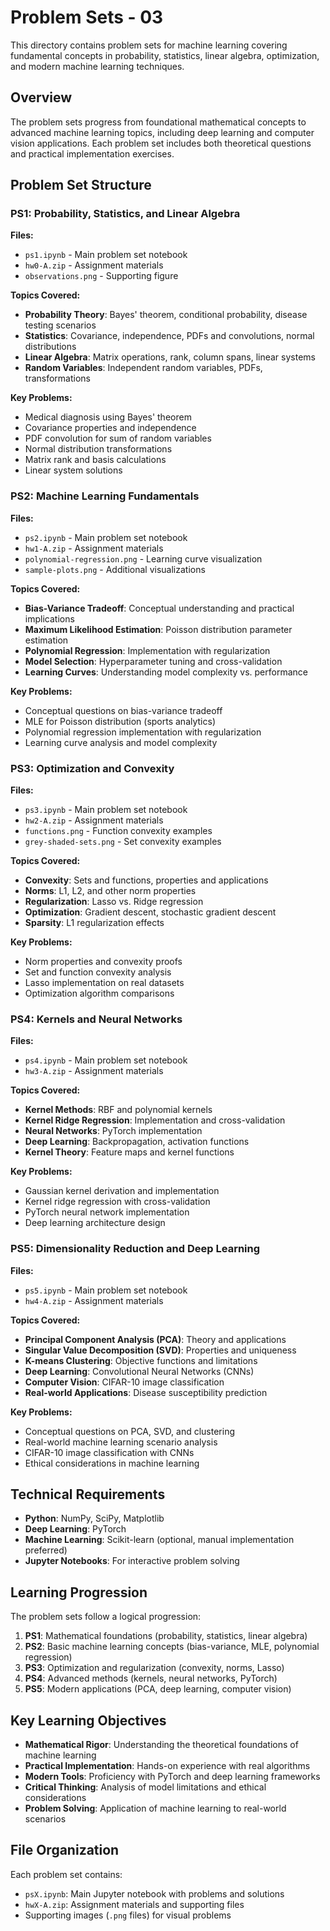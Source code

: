 # Problem Sets - 03

This directory contains problem sets for machine learning covering fundamental concepts in probability, statistics, linear algebra, optimization, and modern machine learning techniques.

## Overview

The problem sets progress from foundational mathematical concepts to advanced machine learning topics, including deep learning and computer vision applications. Each problem set includes both theoretical questions and practical implementation exercises.

## Problem Set Structure

### PS1: Probability, Statistics, and Linear Algebra
**Files:**
- `ps1.ipynb` - Main problem set notebook
- `hw0-A.zip` - Assignment materials
- `observations.png` - Supporting figure

**Topics Covered:**
- **Probability Theory**: Bayes' theorem, conditional probability, disease testing scenarios
- **Statistics**: Covariance, independence, PDFs and convolutions, normal distributions
- **Linear Algebra**: Matrix operations, rank, column spans, linear systems
- **Random Variables**: Independent random variables, PDFs, transformations

**Key Problems:**
- Medical diagnosis using Bayes' theorem
- Covariance properties and independence
- PDF convolution for sum of random variables
- Normal distribution transformations
- Matrix rank and basis calculations
- Linear system solutions

### PS2: Machine Learning Fundamentals
**Files:**
- `ps2.ipynb` - Main problem set notebook
- `hw1-A.zip` - Assignment materials
- `polynomial-regression.png` - Learning curve visualization
- `sample-plots.png` - Additional visualizations

**Topics Covered:**
- **Bias-Variance Tradeoff**: Conceptual understanding and practical implications
- **Maximum Likelihood Estimation**: Poisson distribution parameter estimation
- **Polynomial Regression**: Implementation with regularization
- **Model Selection**: Hyperparameter tuning and cross-validation
- **Learning Curves**: Understanding model complexity vs. performance

**Key Problems:**
- Conceptual questions on bias-variance tradeoff
- MLE for Poisson distribution (sports analytics)
- Polynomial regression implementation with regularization
- Learning curve analysis and model complexity

### PS3: Optimization and Convexity
**Files:**
- `ps3.ipynb` - Main problem set notebook
- `hw2-A.zip` - Assignment materials
- `functions.png` - Function convexity examples
- `grey-shaded-sets.png` - Set convexity examples

**Topics Covered:**
- **Convexity**: Sets and functions, properties and applications
- **Norms**: L1, L2, and other norm properties
- **Regularization**: Lasso vs. Ridge regression
- **Optimization**: Gradient descent, stochastic gradient descent
- **Sparsity**: L1 regularization effects

**Key Problems:**
- Norm properties and convexity proofs
- Set and function convexity analysis
- Lasso implementation on real datasets
- Optimization algorithm comparisons

### PS4: Kernels and Neural Networks
**Files:**
- `ps4.ipynb` - Main problem set notebook
- `hw3-A.zip` - Assignment materials

**Topics Covered:**
- **Kernel Methods**: RBF and polynomial kernels
- **Kernel Ridge Regression**: Implementation and cross-validation
- **Neural Networks**: PyTorch implementation
- **Deep Learning**: Backpropagation, activation functions
- **Kernel Theory**: Feature maps and kernel functions

**Key Problems:**
- Gaussian kernel derivation and implementation
- Kernel ridge regression with cross-validation
- PyTorch neural network implementation
- Deep learning architecture design

### PS5: Dimensionality Reduction and Deep Learning
**Files:**
- `ps5.ipynb` - Main problem set notebook
- `hw4-A.zip` - Assignment materials

**Topics Covered:**
- **Principal Component Analysis (PCA)**: Theory and applications
- **Singular Value Decomposition (SVD)**: Properties and uniqueness
- **K-means Clustering**: Objective functions and limitations
- **Deep Learning**: Convolutional Neural Networks (CNNs)
- **Computer Vision**: CIFAR-10 image classification
- **Real-world Applications**: Disease susceptibility prediction

**Key Problems:**
- Conceptual questions on PCA, SVD, and clustering
- Real-world machine learning scenario analysis
- CIFAR-10 image classification with CNNs
- Ethical considerations in machine learning

## Technical Requirements

- **Python**: NumPy, SciPy, Matplotlib
- **Deep Learning**: PyTorch
- **Machine Learning**: Scikit-learn (optional, manual implementation preferred)
- **Jupyter Notebooks**: For interactive problem solving

## Learning Progression

The problem sets follow a logical progression:

1. **PS1**: Mathematical foundations (probability, statistics, linear algebra)
2. **PS2**: Basic machine learning concepts (bias-variance, MLE, polynomial regression)
3. **PS3**: Optimization and regularization (convexity, norms, Lasso)
4. **PS4**: Advanced methods (kernels, neural networks, PyTorch)
5. **PS5**: Modern applications (PCA, deep learning, computer vision)

## Key Learning Objectives

- **Mathematical Rigor**: Understanding the theoretical foundations of machine learning
- **Practical Implementation**: Hands-on experience with real algorithms
- **Modern Tools**: Proficiency with PyTorch and deep learning frameworks
- **Critical Thinking**: Analysis of model limitations and ethical considerations
- **Problem Solving**: Application of machine learning to real-world scenarios

## File Organization

Each problem set contains:
- `psX.ipynb`: Main Jupyter notebook with problems and solutions
- `hwX-A.zip`: Assignment materials and supporting files
- Supporting images (`.png` files) for visual problems
